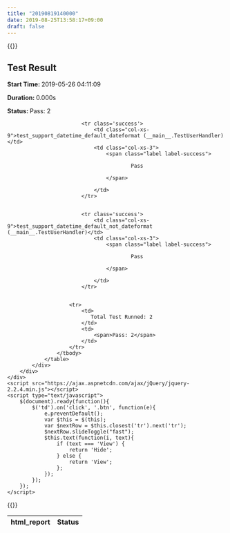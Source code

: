 ```yaml
---
title: "20190819140000"
date: 2019-08-25T13:58:17+09:00
draft: false
---
```


{{<rawhtml>}}
<html>
<head>
    <title>Test Result</title>
    <meta charset="utf-8">
    <meta name="viewport" content="width=device-width, initial-scale=1.0">
    <link rel="stylesheet" href="https://maxcdn.bootstrapcdn.com/bootstrap/3.3.6/css/bootstrap.min.css" integrity="sha384-1q8mTJOASx8j1Au+a5WDVnPi2lkFfwwEAa8hDDdjZlpLegxhjVME1fgjWPGmkzs7" crossorigin="anonymous">
</head>
<body>
    <div class="container">
        <div class="row">
            <div class="col-xs-12">
                <h2 class="text-capitalize">Test Result</h2>
                <p class='attribute'><strong>Start Time: </strong>2019-05-26 04:11:09</p>
                <p class='attribute'><strong>Duration: </strong>0.000s</p>
                <p class='attribute'><strong>Status: </strong>Pass: 2</p>
            </div>
        </div>
        <div class="row">
            <div class="col-xs-12 col-sm-10 col-md-10">
                <table class='table table-hover table-responsive'>
                    <thead>
                        <tr>
                            <th>html_report</th>
                            <th>Status</th>
                        </tr>
                    </thead>
                    <tbody>
                        
                            <tr class='success'>
                                <td class="col-xs-9">test_support_datetime_default_dateformat (__main__.TestUserHandler)</td>
                                <td class="col-xs-3">
                                    <span class="label label-success">
                                        
                                            Pass
                                        
                                    </span>
                                    
                                </td>
                            </tr>
                            
                        
                            <tr class='success'>
                                <td class="col-xs-9">test_support_datetime_default_not_dateformat (__main__.TestUserHandler)</td>
                                <td class="col-xs-3">
                                    <span class="label label-success">
                                        
                                            Pass
                                        
                                    </span>
                                    
                                </td>
                            </tr>
                            
                        
                        <tr>
                            <td>
                               Total Test Runned: 2
                            </td>
                            <td>
                                <span>Pass: 2</span>
                            </td>
                        </tr>
                    </tbody>
                </table>
            </div>
        </div>
    </div>
    <script src="https://ajax.aspnetcdn.com/ajax/jQuery/jquery-2.2.4.min.js"></script>
    <script type="text/javascript">
        $(document).ready(function(){
            $('td').on('click', '.btn', function(e){
                e.preventDefault();
                var $this = $(this);
                var $nextRow = $this.closest('tr').next('tr');
                $nextRow.slideToggle("fast");
                $this.text(function(i, text){
                    if (text === 'View') {
                        return 'Hide';
                    } else {
                        return 'View';
                    };
                });
            });
        });
    </script>
</body>
</html>
{{</rawhtml>}}
